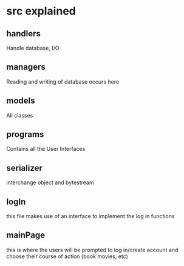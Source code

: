 # src explained

## handlers
Handle database, I/O

## managers
Reading and writing of database occurs here

## models
All classes

## programs
Contains all the User Interfaces

## serializer
interchange object and bytestream

## logIn
this file makes use of an interface to implement the log in functions

## mainPage
this is where the users will be prompted to log in/create account and choose their course of action (book movies, etc)